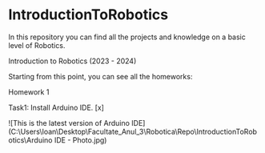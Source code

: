 # IntroductionToRobotics
In this repository you can find all the projects and knowledge on a basic level of Robotics.

Introduction to Robotics (2023 - 2024)

Starting from this point, you can see all the homeworks:

Homework 1

Task1: Install Arduino IDE. [x]

![This is the latest version of Arduino IDE] (C:\Users\Ioan\Desktop\Facultate_Anul_3\Robotica\Repo\IntroductionToRobotics\Arduino IDE - Photo.jpg)